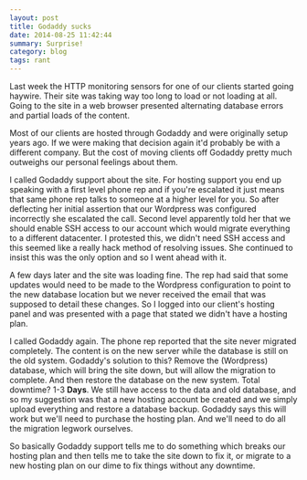 ```yaml
---
layout: post
title: Godaddy sucks
date: 2014-08-25 11:42:44
summary: Surprise!
category: blog
tags: rant
---
```


Last week the HTTP monitoring sensors for one of our clients started going haywire.  Their site was taking way too long to load or not loading at all.  Going to the site in a web browser presented alternating database errors and partial loads of the content.  

Most of our clients are hosted through Godaddy and were originally setup years ago.  If we were making that decision again it'd probably be with a different company.  But the cost of moving clients off Godaddy pretty much outweighs our personal feelings about them.

I called Godaddy support about the site.  For hosting support you end up speaking with a first level phone rep and if you're escalated it just means that same phone rep talks to someone at a higher level for you.  So after deflecting her initial assertion that our Wordpress was configured incorrectly she escalated the call.  Second level apparently told her that we should enable SSH access to our account which would migrate everything to a different datacenter.  I protested this, we didn't need SSH access and this seemed like a really hack method of resolving issues.  She continued to insist this was the only option and so I went ahead with it.

A few days later and the site was loading fine.  The rep had said that some updates would need to be made to the Wordpress configuration to point to the new database location but we never received the email that was supposed to detail these changes.  So I logged into our client's hosting panel and was presented with a page that stated we didn't have a hosting plan.

I called Godaddy again.  The phone rep reported that the site never migrated completely.  The content is on the new server while the database is still on the old system.  Godaddy's solution to this?  Remove the (Wordpress) database, which will bring the site down, but will allow the migration to complete.  And then restore the database on the new system.  Total downtime?  1-3 **Days**.  We still have access to the data and old database, and so my suggestion was that a new hosting account be created and we simply upload everything and restore a database backup.  Godaddy says this will work but we'll need to purchase the hosting plan.  And we'll need to do all the migration legwork ourselves.

So basically Godaddy support tells me to do something which breaks our hosting plan and then tells me to take the site down to fix it, or migrate to a new hosting plan on our dime to fix things without any downtime.